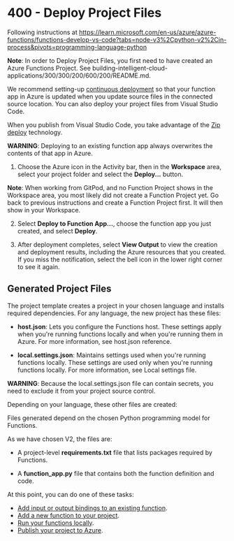 # 400 - Deploy Project Files

Following instructions at https://learn.microsoft.com/en-us/azure/azure-functions/functions-develop-vs-code?tabs=node-v3%2Cpython-v2%2Cin-process&pivots=programming-language-python

**Note**: In order to Deploy Project Files, you first need to have created an Azure Functions Project. See building-intelligent-cloud-applications/300/300/200/600/200/README.md.

We recommend setting-up [continuous deployment](https://learn.microsoft.com/en-us/azure/azure-functions/functions-continuous-deployment) so that your function app in Azure is updated when you update source files in the connected source location. You can also deploy your project files from Visual Studio Code.

When you publish from Visual Studio Code, you take advantage of the [Zip deploy](https://learn.microsoft.com/en-us/azure/azure-functions/functions-deployment-technologies#zip-deploy) technology.

**WARNING**: Deploying to an existing function app always overwrites the contents of that app in Azure.

1. Choose the Azure icon in the Activity bar, then in the **Workspace** area, select your project folder and select the **Deploy...** button.

**Note**: When working from GitPod, and no Function Project shows in the Workspace area, you most likely did not create a Function Project yet. Go back to previous instructions and create a Function Project first. It will then show in your Workspace.

2. Select **Deploy to Function App...**, choose the function app you just created, and select **Deploy**.

3. After deployment completes, select **View Output** to view the creation and deployment results, including the Azure resources that you created. If you miss the notification, select the bell icon in the lower right corner to see it again.

## Generated Project Files

The project template creates a project in your chosen language and installs required dependencies. For any language, the new project has these files:

- **host.json**: Lets you configure the Functions host. These settings apply when you're running functions locally and when you're running them in Azure. For more information, see host.json reference.

- **local.settings.json**: Maintains settings used when you're running functions locally. These settings are used only when you're running functions locally. For more information, see Local settings file.

**WARNING**: Because the local.settings.json file can contain secrets, you need to exclude it from your project source control.

Depending on your language, these other files are created:

Files generated depend on the chosen Python programming model for Functions.

As we have chosen V2, the files are:

- A project-level **requirements.txt** file that lists packages required by Functions.

- A **function_app.py** file that contains both the function definition and code.

At this point, you can do one of these tasks:

- [Add input or output bindings to an existing function](https://learn.microsoft.com/en-us/azure/azure-functions/functions-develop-vs-code?tabs=node-v3%2Cpython-v2%2Cin-process&pivots=programming-language-python#add-input-and-output-bindings).
- [Add a new function to your project](https://learn.microsoft.com/en-us/azure/azure-functions/functions-develop-vs-code?tabs=node-v3%2Cpython-v2%2Cin-process&pivots=programming-language-python#add-a-function-to-your-project).
- [Run your functions locally](https://learn.microsoft.com/en-us/azure/azure-functions/functions-develop-vs-code?tabs=node-v3%2Cpython-v2%2Cin-process&pivots=programming-language-python#run-functions-locally).
- [Publish your project to Azure](https://learn.microsoft.com/en-us/azure/azure-functions/functions-develop-vs-code?tabs=node-v3%2Cpython-v2%2Cin-process&pivots=programming-language-python#publish-to-azure).